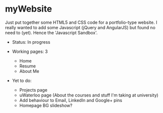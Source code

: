 myWebsite
=========

Just put together some HTML5 and CSS code for a portfolio-type website. I really wanted to add some Javascript (jQuery and AngularJS) but found no need to (yet). Hence the 'Javascript Sandbox'.

- Status: In progress

- Working pages: 3
  - Home
  - Resume
  - About Me
  
- Yet to do:
  - Projects page
  - uWaterloo page (About the courses and stuff I'm taking at university)
  - Add behaviour to Email, LinkedIn and Google+ pins
  - Homepage BG slideshow?
